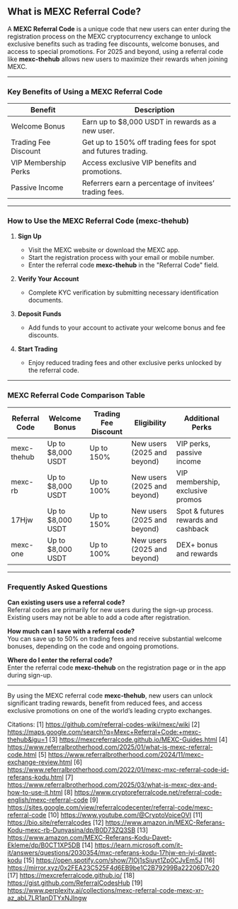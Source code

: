## What is MEXC Referral Code?

A **MEXC Referral Code** is a unique code that new users can enter during the registration process on the MEXC cryptocurrency exchange to unlock exclusive benefits such as trading fee discounts, welcome bonuses, and access to special promotions. For 2025 and beyond, using a referral code like **mexc-thehub** allows new users to maximize their rewards when joining MEXC.

---

### **Key Benefits of Using a MEXC Referral Code**

| **Benefit**           | **Description**                                                        |
|-----------------------|------------------------------------------------------------------------|
| Welcome Bonus         | Earn up to $8,000 USDT in rewards as a new user.                       |
| Trading Fee Discount  | Get up to 150% off trading fees for spot and futures trading.           |
| VIP Membership Perks  | Access exclusive VIP benefits and promotions.                          |
| Passive Income        | Referrers earn a percentage of invitees’ trading fees.                 |

---

### **How to Use the MEXC Referral Code (mexc-thehub)**

1. **Sign Up**
   - Visit the MEXC website or download the MEXC app.
   - Start the registration process with your email or mobile number.
   - Enter the referral code **mexc-thehub** in the "Referral Code" field.

2. **Verify Your Account**
   - Complete KYC verification by submitting necessary identification documents.

3. **Deposit Funds**
   - Add funds to your account to activate your welcome bonus and fee discounts.

4. **Start Trading**
   - Enjoy reduced trading fees and other exclusive perks unlocked by the referral code.

---

### **MEXC Referral Code Comparison Table**

| **Referral Code** | **Welcome Bonus** | **Trading Fee Discount** | **Eligibility**        | **Additional Perks**               |
|-------------------|-------------------|--------------------------|------------------------|------------------------------------|
| mexc-thehub       | Up to $8,000 USDT | Up to 150%                | New users (2025 and beyond)       | VIP perks, passive income          |
| mexc-rb           | Up to $8,000 USDT | Up to 100%                | New users (2025 and beyond)       | VIP membership, exclusive promos   |
| 17Hjw             | Up to $8,000 USDT | Up to 150%                | New users (2025 and beyond)       | Spot & futures rewards and cashback|
| mexc-one          | Up to $8,000 USDT | Up to 100%                | New users (2025 and beyond)       | DEX+ bonus and rewards             |

---

### **Frequently Asked Questions**

**Can existing users use a referral code?**  
Referral codes are primarily for new users during the sign-up process. Existing users may not be able to add a code after registration.

**How much can I save with a referral code?**  
You can save up to 50% on trading fees and receive substantial welcome bonuses, depending on the code and ongoing promotions.

**Where do I enter the referral code?**  
Enter the referral code **mexc-thehub** on the registration page or in the app during sign-up.

---

By using the MEXC referral code **mexc-thehub**, new users can unlock significant trading rewards, benefit from reduced fees, and access exclusive promotions on one of the world’s leading crypto exchanges.

Citations:
[1] https://github.com/referral-codes-wiki/mexc/wiki
[2] https://maps.google.com/search?q=Mexc+Referral+Code:+mexc-thehub&igu=1
[3] https://mexcreferralcode.github.io/MEXC-Guides.html
[4] https://www.referralbrotherhood.com/2025/01/what-is-mexc-referral-code.html
[5] https://www.referralbrotherhood.com/2024/11/mexc-exchange-review.html
[6] https://www.referralbrotherhood.com/2022/01/mexc-mxc-referral-code-id-referans-kodu.html
[7] https://www.referralbrotherhood.com/2025/03/what-is-mexc-dex-and-how-to-use-it.html
[8] https://www.cryptoreferralcode.net/referral-code-english/mexc-referral-code
[9] https://sites.google.com/view/referralcodecenter/referral-code/mexc-referral-code
[10] https://www.youtube.com/@CryptoVoiceOVI
[11] https://bio.site/referralcodes
[12] https://www.amazon.in/MEXC-Referans-Kodu-mexc-rb-Dunyasina/dp/B0D73ZQ3SB
[13] https://www.amazon.com/MEXC-Referans-Kodu-Davet-Ekleme/dp/B0CT1XP5DB
[14] https://learn.microsoft.com/it-it/answers/questions/2030354/mxc-referans-kodu-17hjw-en-iyi-davet-kodu
[15] https://open.spotify.com/show/7IOj1sSiuyt1Zp0CJvEm5J
[16] https://mirror.xyz/0x2FEA23C525F4d6EB9be1C2B79299Ba22206D7c20
[17] https://mexcreferralcode.github.io/
[18] https://gist.github.com/ReferralCodesHub
[19] https://www.perplexity.ai/collections/mexc-referral-code-mexc-xr-az_abL7LR1anDTYxNJlngw
